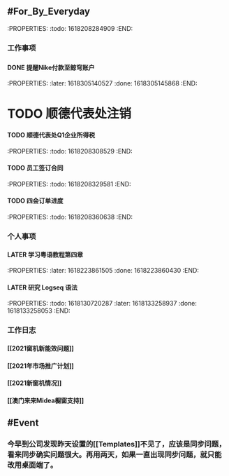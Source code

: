 ## #For_By_Everyday
:PROPERTIES:
:todo: 1618208284909
:END:
### **工作事项**
###
#### DONE 提醒Nike付款至鲸穹账户
:PROPERTIES:
:later: 1618305140527
:done: 1618305145868
:END:
# TODO 顺德代表处注销
#### TODO 顺德代表处Q1企业所得税
:PROPERTIES:
:todo: 1618208308529
:END:
#### TODO 员工签订合同
:PROPERTIES:
:todo: 1618208329581
:END:
#### TODO 四会订单进度
:PROPERTIES:
:todo: 1618208360638
:END:
####
### **个人事项**
#### LATER 学习粤语教程第四章
:PROPERTIES:
:later: 1618223861505
:done: 1618223860430
:END:
#### LATER 研究 Logseq 语法
:PROPERTIES:
:todo: 1618130720287
:later: 1618133258937
:done: 1618133258053
:END:
####
### **工作日志**
#### [[2021窗机新能效问题]]
#### [[2021年市场推广计划]]
#### [[2021新窗机情况]]
#### [[澳门来来Midea橱窗支持]]
####
## #Event
### 今早到公司发现昨天设置的[[Templates]]不见了，应该是同步问题，看来同步确实问题很大。再用两天，如果一直出现同步问题，就只能改用桌面端了。
